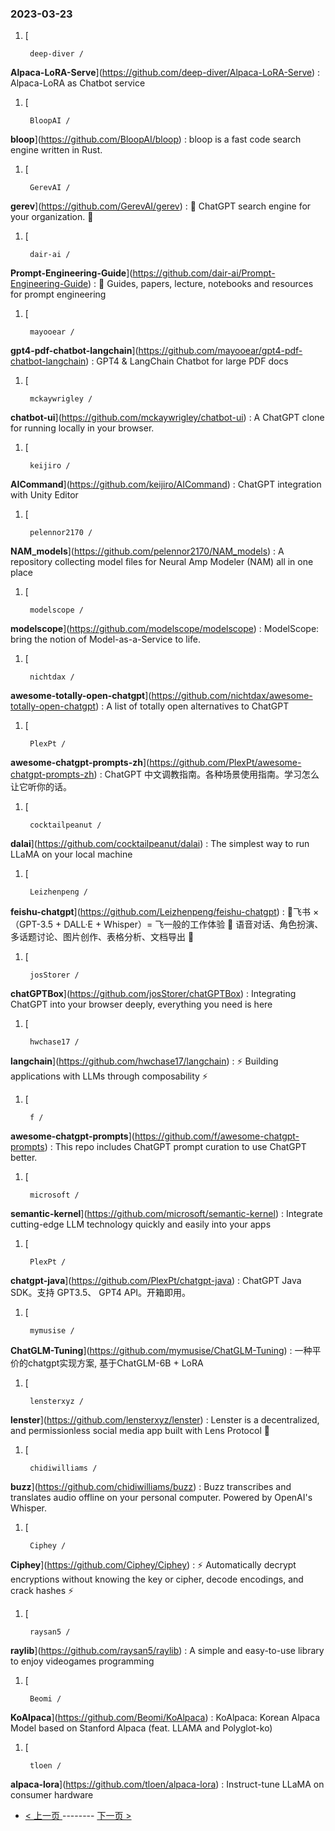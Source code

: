 ### 2023-03-23 
1. [
    

        deep-diver /
**Alpaca-LoRA-Serve**](https://github.com/deep-diver/Alpaca-LoRA-Serve) : Alpaca-LoRA as Chatbot service
1. [
    

        BloopAI /
**bloop**](https://github.com/BloopAI/bloop) : bloop is a fast code search engine written in Rust.
1. [
    

        GerevAI /
**gerev**](https://github.com/GerevAI/gerev) : 🧠 ChatGPT search engine for your organization. 🔎
1. [
    

        dair-ai /
**Prompt-Engineering-Guide**](https://github.com/dair-ai/Prompt-Engineering-Guide) : 🐙 Guides, papers, lecture, notebooks and resources for prompt engineering
1. [
    

        mayooear /
**gpt4-pdf-chatbot-langchain**](https://github.com/mayooear/gpt4-pdf-chatbot-langchain) : GPT4 & LangChain Chatbot for large PDF docs
1. [
    

        mckaywrigley /
**chatbot-ui**](https://github.com/mckaywrigley/chatbot-ui) : A ChatGPT clone for running locally in your browser.
1. [
    

        keijiro /
**AICommand**](https://github.com/keijiro/AICommand) : ChatGPT integration with Unity Editor
1. [
    

        pelennor2170 /
**NAM_models**](https://github.com/pelennor2170/NAM_models) : A repository collecting model files for Neural Amp Modeler (NAM) all in one place
1. [
    

        modelscope /
**modelscope**](https://github.com/modelscope/modelscope) : ModelScope: bring the notion of Model-as-a-Service to life.
1. [
    

        nichtdax /
**awesome-totally-open-chatgpt**](https://github.com/nichtdax/awesome-totally-open-chatgpt) : A list of totally open alternatives to ChatGPT
1. [
    

        PlexPt /
**awesome-chatgpt-prompts-zh**](https://github.com/PlexPt/awesome-chatgpt-prompts-zh) : ChatGPT 中文调教指南。各种场景使用指南。学习怎么让它听你的话。
1. [
    

        cocktailpeanut /
**dalai**](https://github.com/cocktailpeanut/dalai) : The simplest way to run LLaMA on your local machine
1. [
    

        Leizhenpeng /
**feishu-chatgpt**](https://github.com/Leizhenpeng/feishu-chatgpt) : 🎒飞书 ×（GPT-3.5 + DALL·E + Whisper）= 飞一般的工作体验 🚀 语音对话、角色扮演、多话题讨论、图片创作、表格分析、文档导出 🚀
1. [
    

        josStorer /
**chatGPTBox**](https://github.com/josStorer/chatGPTBox) : Integrating ChatGPT into your browser deeply, everything you need is here
1. [
    

        hwchase17 /
**langchain**](https://github.com/hwchase17/langchain) : ⚡ Building applications with LLMs through composability ⚡
1. [
    

        f /
**awesome-chatgpt-prompts**](https://github.com/f/awesome-chatgpt-prompts) : This repo includes ChatGPT prompt curation to use ChatGPT better.
1. [
    

        microsoft /
**semantic-kernel**](https://github.com/microsoft/semantic-kernel) : Integrate cutting-edge LLM technology quickly and easily into your apps
1. [
    

        PlexPt /
**chatgpt-java**](https://github.com/PlexPt/chatgpt-java) : ChatGPT Java SDK。支持 GPT3.5、 GPT4 API。开箱即用。
1. [
    

        mymusise /
**ChatGLM-Tuning**](https://github.com/mymusise/ChatGLM-Tuning) : 一种平价的chatgpt实现方案, 基于ChatGLM-6B + LoRA
1. [
    

        lensterxyz /
**lenster**](https://github.com/lensterxyz/lenster) : Lenster is a decentralized, and permissionless social media app built with Lens Protocol 🌿
1. [
    

        chidiwilliams /
**buzz**](https://github.com/chidiwilliams/buzz) : Buzz transcribes and translates audio offline on your personal computer. Powered by OpenAI's Whisper.
1. [
    

        Ciphey /
**Ciphey**](https://github.com/Ciphey/Ciphey) : ⚡ Automatically decrypt encryptions without knowing the key or cipher, decode encodings, and crack hashes ⚡
1. [
    

        raysan5 /
**raylib**](https://github.com/raysan5/raylib) : A simple and easy-to-use library to enjoy videogames programming
1. [
    

        Beomi /
**KoAlpaca**](https://github.com/Beomi/KoAlpaca) : KoAlpaca: Korean Alpaca Model based on Stanford Alpaca (feat. LLAMA and Polyglot-ko)
1. [
    

        tloen /
**alpaca-lora**](https://github.com/tloen/alpaca-lora) : Instruct-tune LLaMA on consumer hardware 

- [ < 上一页 ](https://github.com/able8/github-trending-daily-record/blob/master/2023-03-22.md) -------- [ 下一页 > ](https://github.com/able8/github-trending-daily-record/blob/master/2023-03-24.md)